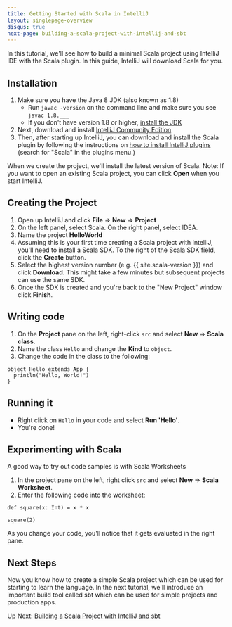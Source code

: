 ```yaml
---
title: Getting Started with Scala in IntelliJ
layout: singlepage-overview
disqus: true
next-page: building-a-scala-project-with-intellij-and-sbt
---
```


In this tutorial, we'll see how to build a minimal Scala project using IntelliJ
IDE with the Scala plugin. In this guide, IntelliJ will download Scala for you.

## Installation
1. Make sure you have the Java 8 JDK (also known as 1.8)
    * Run `javac -version` on the command line and make sure you see
    `javac 1.8.___`
    * If you don't have version 1.8 or higher, [install the JDK](http://www.oracle.com/technetwork/java/javase/downloads/index.html)
1. Next, download and install [IntelliJ Community Edition](https://www.jetbrains.com/idea/download/)
1. Then, after starting up IntelliJ, you can download and install the Scala plugin by following the instructions on
[how to install IntelliJ plugins](https://www.jetbrains.com/help/idea/installing-updating-and-uninstalling-repository-plugins.html) (search for "Scala" in the plugins menu.)

When we create the project, we'll install the latest version of Scala.
Note: If you want to open an existing Scala project, you can click **Open**
when you start IntelliJ.

## Creating the Project
1. Open up IntelliJ and click **File** => **New** => **Project**
1. On the left panel, select Scala. On the right panel, select IDEA.
1. Name the project **HelloWorld**
1. Assuming this is your first time creating a Scala project with IntelliJ,
you'll need to install a Scala SDK. To the right of the Scala SDK field,
click the **Create** button.
1. Select the highest version number (e.g. {{ site.scala-version }}) and click **Download**. This might
take a few minutes but subsequent projects can use the same SDK.
1. Once the SDK is created and you're back to the "New Project" window click **Finish**.


## Writing code

1. On the **Project** pane on the left, right-click `src` and select
**New** => **Scala class**.
1. Name the class `Hello` and change the **Kind** to `object`.
1. Change the code in the class to the following:

```
object Hello extends App {
  println("Hello, World!")
}
```

## Running it
* Right click on `Hello` in your code and select **Run 'Hello'**.
* You're done!

## Experimenting with Scala
A good way to try out code samples is with Scala Worksheets

1. In the project pane on the left, right click
`src` and select **New** => **Scala Worksheet**.
1. Enter the following code into the worksheet:

```
def square(x: Int) = x * x

square(2)
```

As you change your code, you'll notice that it gets evaluated
in the right pane.

## Next Steps

Now you know how to create a simple Scala project which can be used
for starting to learn the language. In the next tutorial, we'll introduce
an important build tool called sbt which can be used for simple projects
and production apps.

Up Next: [Building a Scala Project with IntelliJ and sbt](building-a-scala-project-with-intellij-and-sbt.html)
